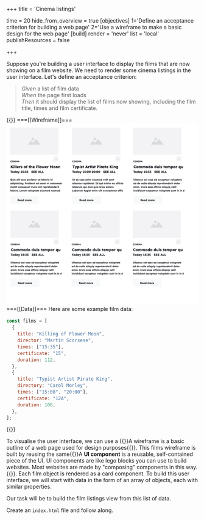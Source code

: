 +++
title = 'Cinema listings'

time = 20
hide_from_overview = true
[objectives]
    1='Define an acceptance criterion for building a web page'
    2='Use a wireframe to make a basic design for the web page'
[build]
  render = 'never'
  list = 'local'
  publishResources = false

+++

Suppose you're building a user interface to display the films that are now showing on a film website. We need to render some cinema listings in the user interface. Let's define an acceptance criterion:

> _Given_ a list of film data  
> _When_ the page first loads  
> _Then_ it should display the list of films now showing, including the film title, times and film certificate.

{{<tabs name="wireframe and data structure">}}
===[[Wireframe]]===
![film-cards](film-cards.png "A grid of cards displaying film information")
===[[Data]]===
Here are some example film data:

```js
const films = [
  {
    title: "Killing of Flower Moon",
    director: "Martin Scorsese",
    times: ["15:35"],
    certificate: "15",
    duration: 112,
  },
  {
    title: "Typist Artist Pirate King",
    directory: "Carol Morley",
    times: ["15:00", "20:00"],
    certificate: "12A",
    duration: 108,
  },
];
```

{{</tabs>}}

To visualise the user interface, we can use a {{<tooltip title="wireframe">}}A wireframe is a basic outline of a web page used for design purposes{{</tooltip>}}. This films wireframe is built by reusing the same{{<tooltip title="UI component">}}A **UI component** is a reusable, self-contained piece of the UI. UI components are like lego blocks you can use to build websites. Most websites are made by "composing" components in this way.{{</tooltip>}}. Each film object is rendered as a card component. To build this user interface, we will start with data in the form of an array of objects, each with similar properties.

Our task will be to build the film listings view from this list of data.

Create an `index.html` file and follow along.
